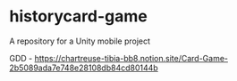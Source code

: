 # historycard-game
A repository for a Unity mobile project

GDD - https://chartreuse-tibia-bb8.notion.site/Card-Game-2b5089ada7e748e28108db84cd80144b